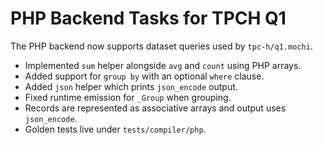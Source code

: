 # PHP Backend Tasks for TPCH Q1

The PHP backend now supports dataset queries used by `tpc-h/q1.mochi`.

- Implemented `sum` helper alongside `avg` and `count` using PHP arrays.
- Added support for `group by` with an optional `where` clause.
- Added `json` helper which prints `json_encode` output.
- Fixed runtime emission for `_Group` when grouping.
- Records are represented as associative arrays and output uses `json_encode`.
- Golden tests live under `tests/compiler/php`.
